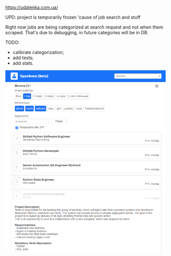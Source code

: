 https://udalenka.com.ua/
 
UPD: project is temporarily frozen 'cause of job search and stuff

Right now jobs are being categorized at search request and not when them scraped. That's due to debugging, in future categories will be in DB.

TODO:
- calibrate categorization;
- add tests;
- add stats.

![Screenshot](screenshot_desktop.png)
